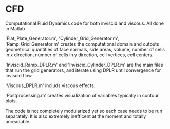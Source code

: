 # CFD
Computational Fluid Dynamics code for both inviscid and viscous. All done in Matlab

 'Flat_Plate_Generator.m', 'Cylinder_Grid_Generator.m', 'Ramp_Grid_Generator.m' creates the computational domain and outputs geometrical quantities of face normals, side areas, volume, number of cells in x direction, number of cells in y direction, cell vertices, cell centers. 

 'Inviscid_Ramp_DPLR.m' and 'Inviscid_Cylinder_DPLR.m' are the main files that run the grid generators, and iterate using DPLR until convergence for inviscid flow. 

 'Viscous_DPLR.m' includs viscous effects.

 'Postprocessing.m' creates visualization of variables typically in contour plots.

 The code is not completely modularized yet so each case needs to be run separately. It is also extremely inefficent at the moment and totally unreadable. 


